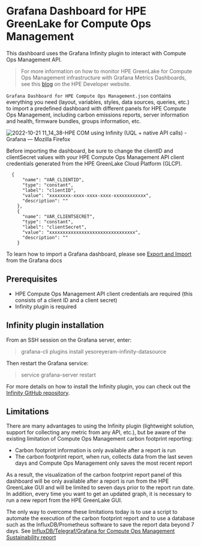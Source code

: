 # Grafana Dashboard for HPE GreenLake for Compute Ops Management

This dashboard uses the Grafana Infinity plugin to interact with Compute Ops Management API. 

> For more information on how to monitor HPE GreenLake for Compute Ops Management infrastructure with Grafana Metrics Dashboards, see this [blog](https://developer.hpe.com/blog/how-to-monitor-hpe-compute-ops-management/) on the HPE Developer website. 

`Grafana Dashboard for HPE Compute Ops Management.json` contains everything you need (layout, variables, styles, data sources, queries, etc.) to import a predefined dashboard with different panels for HPE Compute Ops Management, including carbon emissions reports, server information and health, firmware bundles, groups information, etc.

![2022-10-21 11_14_38-HPE COM using Infinity (UQL + native API calls) - Grafana — Mozilla Firefox](https://user-images.githubusercontent.com/13134334/197200746-6e5c7b19-362f-4f65-a844-115f97c922fb.png)


Before importing the dashboard, be sure to change the clientID and clientSecret values with your HPE Compute Ops Management API client credentials generated from the HPE GreenLake Cloud Platform (GLCP).

```
  {
      "name": "VAR_CLIENTID",
      "type": "constant",
      "label": "clientID",
      "value": "xxxxxxxx-xxxx-xxxx-xxxx-xxxxxxxxxxxx",
      "description": ""
    },
    {
      "name": "VAR_CLIENTSECRET",
      "type": "constant",
      "label": "clientSecret",
      "value": "xxxxxxxxxxxxxxxxxxxxxxxxxxxxxxxx",
      "description": ""
    }
```

To learn how to import a Grafana dashboard, please see [Export and Import](https://grafana.com/docs/grafana/v9.0/dashboards/export-import/) from the Grafana docs


## Prerequisites

*  HPE Compute Ops Management API client credentials are required (this consists of a client ID and a client secret)
*  Infinity plugin is required

## Infinity plugin installation

From an SSH session on the Grafana server, enter:
> grafana-cli plugins install yesoreyeram-infinity-datasource

Then restart the Grafana service:
> service grafana-server restart

For more details on how to install the Infinity plugin, you can check out the [Infinity GitHub repository](https://github.com/yesoreyeram/grafana-infinity-datasource).

## Limitations

There are many advantages to using the Infinity plugin (lightweight solution, support for collecting any metric from any API, etc.), but be aware of the existing limitation of Compute Ops Management carbon footprint reporting: 
- Carbon footprint information is only available after a report is run
- The carbon footprint report, when run, collects data from the last seven days and Compute Ops Management only saves the most recent report

As a result, the visualization of the carbon footprint report panel of this dashboard will be only available after a report is run from the HPE GreenLake GUI and will be limited to seven days prior to the report run date. In addition, every time you want to get an updated graph, it is necessary to run a new report from the HPE GreenLake GUI. 

The only way to overcome these limitations today is to use a script to automate the execution of the carbon footprint report and to use a database such as the InfluxDB/Prometheus software to save the report data beyond 7 days. See [InfluxDB/Telegraf/Grafana for Compute Ops Management Sustainability report](https://github.com/jullienl/HPE-Compute-Ops-Management/tree/main/Grafana-InfluxDB-Telegraf)